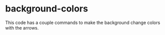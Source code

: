 # background-colors
This code has a couple commands to make the background change colors with the arrows.
